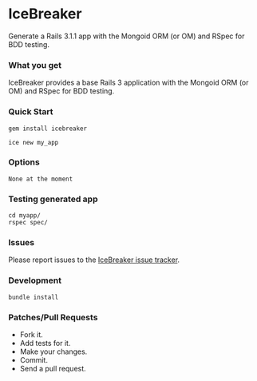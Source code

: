 IceBreaker
===========
Generate a Rails 3.1.1 app with the Mongoid ORM (or OM) and RSpec for BDD testing.


### What you get

IceBreaker provides a base Rails 3 application with the Mongoid ORM (or OM) and RSpec for BDD testing.

### Quick Start

    gem install icebreaker

    ice new my_app


### Options

    None at the moment


### Testing generated app

    cd myapp/
    rspec spec/


### Issues

Please report issues to the [IceBreaker issue tracker](http://github.com/markdillon/icebreaker/issues/).


### Development

    bundle install


### Patches/Pull Requests

* Fork it.
* Add tests for it.
* Make your changes.
* Commit.
* Send a pull request.
